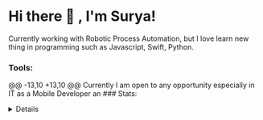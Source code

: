 # Hi there 👋 , I'm Surya!
Currently working with Robotic Process Automation, but I love learn new thing in programming such as Javascript, Swift, Python.  

### Tools:
<p>
	@@ -13,10 +13,10 @@ Currently I am open to any opportunity especially in IT as a Mobile Developer an
### Stats:
<details>
